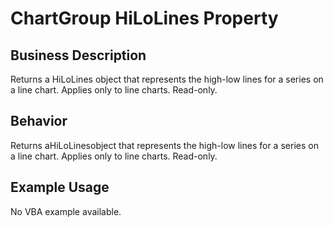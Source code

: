 # ChartGroup HiLoLines Property

## Business Description
Returns a HiLoLines object that represents the high-low lines for a series on a line chart. Applies only to line charts. Read-only.

## Behavior
Returns aHiLoLinesobject that represents the high-low lines for a series on a line chart. Applies only to line charts. Read-only.

## Example Usage
No VBA example available.